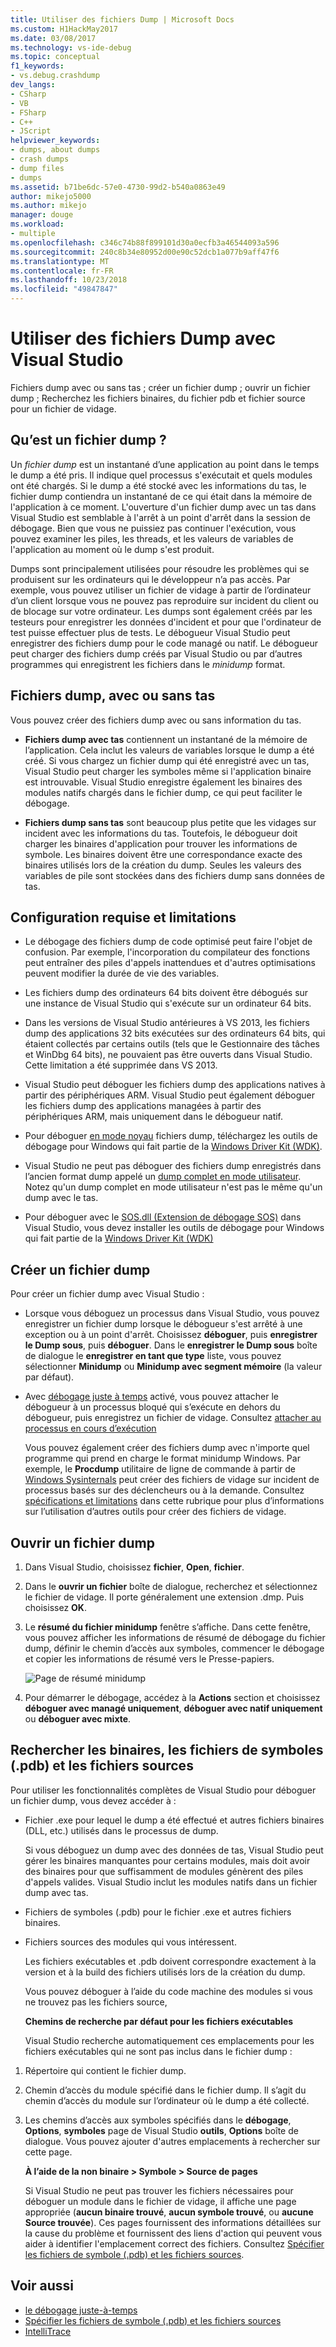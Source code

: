 ```yaml
---
title: Utiliser des fichiers Dump | Microsoft Docs
ms.custom: H1HackMay2017
ms.date: 03/08/2017
ms.technology: vs-ide-debug
ms.topic: conceptual
f1_keywords:
- vs.debug.crashdump
dev_langs:
- CSharp
- VB
- FSharp
- C++
- JScript
helpviewer_keywords:
- dumps, about dumps
- crash dumps
- dump files
- dumps
ms.assetid: b71be6dc-57e0-4730-99d2-b540a0863e49
author: mikejo5000
ms.author: mikejo
manager: douge
ms.workload:
- multiple
ms.openlocfilehash: c346c74b88f899101d30a0ecfb3a46544093a596
ms.sourcegitcommit: 240c8b34e80952d00e90c52dcb1a077b9aff47f6
ms.translationtype: MT
ms.contentlocale: fr-FR
ms.lasthandoff: 10/23/2018
ms.locfileid: "49847847"
---
```

# <a name="use-dump-files-with-visual-studio"></a>Utiliser des fichiers Dump avec Visual Studio
Fichiers dump avec ou sans tas ; créer un fichier dump ; ouvrir un fichier dump ; Recherchez les fichiers binaires, du fichier pdb et fichier source pour un fichier de vidage.

##  <a name="BKMK_What_is_a_dump_file_"></a> Qu’est un fichier dump ?
 Un *fichier dump* est un instantané d’une application au point dans le temps le dump a été pris. Il indique quel processus s'exécutait et quels modules ont été chargés. Si le dump a été stocké avec les informations du tas, le fichier dump contiendra un instantané de ce qui était dans la mémoire de l'application à ce moment. L'ouverture d'un fichier dump avec un tas dans Visual Studio est semblable à l'arrêt à un point d'arrêt dans la session de débogage. Bien que vous ne puissiez pas continuer l'exécution, vous pouvez examiner les piles, les threads, et les valeurs de variables de l'application au moment où le dump s'est produit.

 Dumps sont principalement utilisées pour résoudre les problèmes qui se produisent sur les ordinateurs qui le développeur n’a pas accès. Par exemple, vous pouvez utiliser un fichier de vidage à partir de l’ordinateur d’un client lorsque vous ne pouvez pas reproduire sur incident du client ou de blocage sur votre ordinateur. Les dumps sont également créés par les testeurs pour enregistrer les données d'incident et pour que l'ordinateur de test puisse effectuer plus de tests. Le débogueur Visual Studio peut enregistrer des fichiers dump pour le code managé ou natif. Le débogueur peut charger des fichiers dump créés par Visual Studio ou par d’autres programmes qui enregistrent les fichiers dans le *minidump* format.

##  <a name="BKMK_Dump_files__with_or_without_heaps"></a> Fichiers dump, avec ou sans tas
 Vous pouvez créer des fichiers dump avec ou sans information du tas.

-   **Fichiers dump avec tas** contiennent un instantané de la mémoire de l’application. Cela inclut les valeurs de variables lorsque le dump a été créé. Si vous chargez un fichier dump qui été enregistré avec un tas, Visual Studio peut charger les symboles même si l'application binaire est introuvable. Visual Studio enregistre également les binaires des modules natifs chargés dans le fichier dump, ce qui peut faciliter le débogage.

-   **Fichiers dump sans tas** sont beaucoup plus petite que les vidages sur incident avec les informations du tas. Toutefois, le débogueur doit charger les binaires d'application pour trouver les informations de symbole. Les binaires doivent être une correspondance exacte des binaires utilisés lors de la création du dump. Seules les valeurs des variables de pile sont stockées dans des fichiers dump sans données de tas.

##  <a name="BKMK_Requirements_and_limitations"></a> Configuration requise et limitations

-   Le débogage des fichiers dump de code optimisé peut faire l'objet de confusion. Par exemple, l'incorporation du compilateur des fonctions peut entraîner des piles d'appels inattendues et d'autres optimisations peuvent modifier la durée de vie des variables.

-   Les fichiers dump des ordinateurs 64 bits doivent être débogués sur une instance de Visual Studio qui s'exécute sur un ordinateur 64 bits.

-   Dans les versions de Visual Studio antérieures à VS 2013, les fichiers dump des applications 32 bits exécutées sur des ordinateurs 64 bits, qui étaient collectés par certains outils (tels que le Gestionnaire des tâches et WinDbg 64 bits), ne pouvaient pas être ouverts dans Visual Studio. Cette limitation a été supprimée dans VS 2013.

-   Visual Studio peut déboguer les fichiers dump des applications natives à partir des périphériques ARM. Visual Studio peut également déboguer les fichiers dump des applications managées à partir des périphériques ARM, mais uniquement dans le débogueur natif.

-   Pour déboguer [en mode noyau](/windows-hardware/drivers/debugger/kernel-mode-dump-files) fichiers dump, téléchargez les outils de débogage pour Windows qui fait partie de la [Windows Driver Kit (WDK)](/windows-hardware/drivers/download-the-wdk).

-   Visual Studio ne peut pas déboguer des fichiers dump enregistrés dans l’ancien format dump appelé un [dump complet en mode utilisateur](http://msdn.microsoft.com/library/windows/hardware/ff545506.aspx). Notez qu'un dump complet en mode utilisateur n'est pas le même qu'un dump avec le tas.

-   Pour déboguer avec le [SOS.dll (Extension de débogage SOS)](/dotnet/framework/tools/sos-dll-sos-debugging-extension) dans Visual Studio, vous devez installer les outils de débogage pour Windows qui fait partie de la [Windows Driver Kit (WDK)](/windows-hardware/drivers/download-the-wdk)

##  <a name="BKMK_Create_a_dump_file"></a> Créer un fichier dump
 Pour créer un fichier dump avec Visual Studio :

- Lorsque vous déboguez un processus dans Visual Studio, vous pouvez enregistrer un fichier dump lorsque le débogueur s'est arrêté à une exception ou à un point d'arrêt. Choisissez **déboguer**, puis **enregistrer le Dump sous**, puis **déboguer**. Dans le **enregistrer le Dump sous** boîte de dialogue le **enregistrer en tant que type** liste, vous pouvez sélectionner **Minidump** ou **Minidump avec segment mémoire** (la valeur par défaut).

- Avec [débogage juste à temps](../debugger/just-in-time-debugging-in-visual-studio.md) activé, vous pouvez attacher le débogueur à un processus bloqué qui s’exécute en dehors du débogueur, puis enregistrez un fichier de vidage. Consultez [attacher au processus en cours d’exécution](../debugger/attach-to-running-processes-with-the-visual-studio-debugger.md)

  Vous pouvez également créer des fichiers dump avec n'importe quel programme qui prend en charge le format minidump Windows. Par exemple, le **Procdump** utilitaire de ligne de commande à partir de [Windows Sysinternals](http://technet.microsoft.com/sysinternals/default) peut créer des fichiers de vidage sur incident de processus basés sur des déclencheurs ou à la demande. Consultez [spécifications et limitations](../debugger/using-dump-files.md#BKMK_Requirements_and_limitations) dans cette rubrique pour plus d’informations sur l’utilisation d’autres outils pour créer des fichiers de vidage.

##  <a name="BKMK_Open_a_dump_file"></a> Ouvrir un fichier dump

1.  Dans Visual Studio, choisissez **fichier**, **Open**, **fichier**.

2.  Dans le **ouvrir un fichier** boîte de dialogue, recherchez et sélectionnez le fichier de vidage. Il porte généralement une extension .dmp. Puis choisissez **OK**.

3.  Le **résumé du fichier minidump** fenêtre s’affiche. Dans cette fenêtre, vous pouvez afficher les informations de résumé de débogage du fichier dump, définir le chemin d’accès aux symboles, commencer le débogage et copier les informations de résumé vers le Presse-papiers.

     ![Page de résumé minidump](../debugger/media/dbg_dump_summarypage.png "DBG_DUMP_SummaryPage")

4.  Pour démarrer le débogage, accédez à la **Actions** section et choisissez **déboguer avec managé uniquement**, **déboguer avec natif uniquement** ou **déboguer avec mixte**.

##  <a name="BKMK_Find_binaries__symbol___pdb__files__and_source_files"></a> Rechercher les binaires, les fichiers de symboles (.pdb) et les fichiers sources
 Pour utiliser les fonctionnalités complètes de Visual Studio pour déboguer un fichier dump, vous devez accéder à :

- Fichier .exe pour lequel le dump a été effectué et autres fichiers binaires (DLL, etc.) utilisés dans le processus de dump.

   Si vous déboguez un dump avec des données de tas, Visual Studio peut gérer les binaires manquantes pour certains modules, mais doit avoir des binaires pour que suffisamment de modules génèrent des piles d'appels valides. Visual Studio inclut les modules natifs dans un fichier dump avec tas.

- Fichiers de symboles (.pdb) pour le fichier .exe et autres fichiers binaires.

- Fichiers sources des modules qui vous intéressent.

   Les fichiers exécutables et .pdb doivent correspondre exactement à la version et à la build des fichiers utilisés lors de la création du dump.

   Vous pouvez déboguer à l’aide du code machine des modules si vous ne trouvez pas les fichiers source,

  **Chemins de recherche par défaut pour les fichiers exécutables**

  Visual Studio recherche automatiquement ces emplacements pour les fichiers exécutables qui ne sont pas inclus dans le fichier dump :

1. Répertoire qui contient le fichier dump.

2. Chemin d’accès du module spécifié dans le fichier dump. Il s’agit du chemin d’accès du module sur l’ordinateur où le dump a été collecté.

3. Les chemins d’accès aux symboles spécifiés dans le **débogage**, **Options**, **symboles** page de Visual Studio **outils**, **Options**  boîte de dialogue. Vous pouvez ajouter d'autres emplacements à rechercher sur cette page.

   **À l’aide de la non binaire > Symbole > Source de pages**

   Si Visual Studio ne peut pas trouver les fichiers nécessaires pour déboguer un module dans le fichier de vidage, il affiche une page appropriée (**aucun binaire trouvé**, **aucun symbole trouvé**, ou **aucune Source trouvée**). Ces pages fournissent des informations détaillées sur la cause du problème et fournissent des liens d'action qui peuvent vous aider à identifier l'emplacement correct des fichiers. Consultez [Spécifier les fichiers de symbole (.pdb) et les fichiers sources](../debugger/specify-symbol-dot-pdb-and-source-files-in-the-visual-studio-debugger.md).

## <a name="see-also"></a>Voir aussi

- [le débogage juste-à-temps](../debugger/just-in-time-debugging-in-visual-studio.md)
- [Spécifier les fichiers de symbole (.pdb) et les fichiers sources](../debugger/specify-symbol-dot-pdb-and-source-files-in-the-visual-studio-debugger.md)
- [IntelliTrace](../debugger/intellitrace.md)
